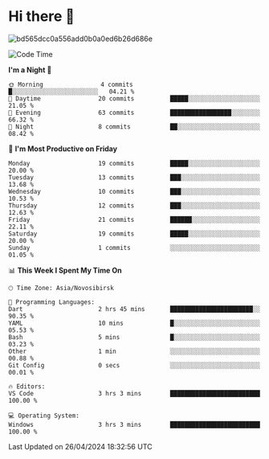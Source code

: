 # Hi there 👋


![bd565dcc0a556add0b0a0ed6b26d686e](https://github.com/Netall0/Netall0/assets/113532176/3b1d4b44-6a21-4538-a6ec-2ba2a7c53f63)



<!--START_SECTION:waka-->
![Code Time](http://img.shields.io/badge/Code%20Time-222%20hrs%2034%20mins-blue)

**I'm a Night 🦉** 

```text
🌞 Morning                4 commits           █░░░░░░░░░░░░░░░░░░░░░░░░   04.21 % 
🌆 Daytime                20 commits          █████░░░░░░░░░░░░░░░░░░░░   21.05 % 
🌃 Evening                63 commits          █████████████████░░░░░░░░   66.32 % 
🌙 Night                  8 commits           ██░░░░░░░░░░░░░░░░░░░░░░░   08.42 % 
```
📅 **I'm Most Productive on Friday** 

```text
Monday                   19 commits          █████░░░░░░░░░░░░░░░░░░░░   20.00 % 
Tuesday                  13 commits          ███░░░░░░░░░░░░░░░░░░░░░░   13.68 % 
Wednesday                10 commits          ███░░░░░░░░░░░░░░░░░░░░░░   10.53 % 
Thursday                 12 commits          ███░░░░░░░░░░░░░░░░░░░░░░   12.63 % 
Friday                   21 commits          ██████░░░░░░░░░░░░░░░░░░░   22.11 % 
Saturday                 19 commits          █████░░░░░░░░░░░░░░░░░░░░   20.00 % 
Sunday                   1 commits           ░░░░░░░░░░░░░░░░░░░░░░░░░   01.05 % 
```


📊 **This Week I Spent My Time On** 

```text
🕑︎ Time Zone: Asia/Novosibirsk

💬 Programming Languages: 
Dart                     2 hrs 45 mins       ███████████████████████░░   90.35 % 
YAML                     10 mins             █░░░░░░░░░░░░░░░░░░░░░░░░   05.53 % 
Bash                     5 mins              █░░░░░░░░░░░░░░░░░░░░░░░░   03.23 % 
Other                    1 min               ░░░░░░░░░░░░░░░░░░░░░░░░░   00.88 % 
Git Config               0 secs              ░░░░░░░░░░░░░░░░░░░░░░░░░   00.01 % 

🔥 Editors: 
VS Code                  3 hrs 3 mins        █████████████████████████   100.00 % 

💻 Operating System: 
Windows                  3 hrs 3 mins        █████████████████████████   100.00 % 
```


 Last Updated on 26/04/2024 18:32:56 UTC
<!--END_SECTION:waka-->


